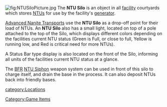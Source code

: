 ![](NTUSiloPicture.jpg "fig:NTUSiloPicture.jpg") The **NTU Silo** is an
object in all [facility](facilities "wikilink") courtyards which stores
[NTUs](NTU "wikilink") for use by the facility's
[generator](generator "wikilink").

[Advanced Nanite Transports](Advanced_Nanite_Transport "wikilink") use
the **NTU Silo** as a drop-off point for their load of NTUs. An **NTU
Silo** also has a small light, located on top of a pole attached to the
top of the Silo, which displays different colors depending on the
facilities current NTU status (Green is Full, or close to full, Yellow
is running low, and Red is critical need for more NTUs).

A Status Bar type display is also located on the front of the Silo,
informing all units of the facilities current NTU status at a glance.

The [BFR](BFR "wikilink") [NTU Siphon](NTU_Siphon "wikilink") weapon
system can be used in front of this silo to charge itself, and drain the
base in the process. It can also deposit NTUs back into friendly bases.

[category:Locations](category:Locations "wikilink")

[Category:Game Items](Category:Game_Items "wikilink")